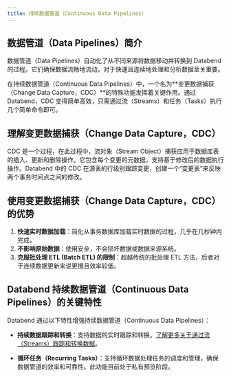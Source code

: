 ```yaml
---
title: 持续数据管道（Continuous Data Pipelines）
---
```


## 数据管道（Data Pipelines）简介

数据管道（Data Pipelines）自动化了从不同来源将数据移动并转换到 Databend 的过程。它们确保数据流畅地流动，对于快速且连续地处理和分析数据至关重要。

在持续数据管道（Continuous Data Pipelines）中，一个名为**变更数据捕获（Change Data Capture，CDC）**的特殊功能发挥着关键作用。通过 Databend，CDC 变得简单高效，只需通过流（Streams）和任务（Tasks）执行几个简单命令即可。

## 理解变更数据捕获（Change Data Capture，CDC）

CDC 是一个过程，在此过程中，流对象（Stream Object）捕获应用于数据库表的插入、更新和删除操作。它包含每个变更的元数据，支持基于修改后的数据执行操作。Databend 中的 CDC 在源表的行级别跟踪变更，创建一个“变更表”来反映两个事务时间点之间的修改。

## 使用变更数据捕获（Change Data Capture，CDC）的优势

1. **快速实时数据加载**：简化从事务数据库加载实时数据的过程，几乎在几秒钟内完成。
2. **不影响原始数据**：使用安全，不会损坏数据或数据来源系统。
3. **克服批处理 ETL (Batch ETL) 的限制**：超越传统的批处理 ETL 方法，后者对于连续数据更新来说更慢且效率较低。

## Databend 持续数据管道（Continuous Data Pipelines）的关键特性

Databend 通过以下特性增强持续数据管道（Continuous Data Pipelines）：

- **持续数据跟踪和转换**：支持数据的实时跟踪和转换。[了解更多关于通过流（Streams）跟踪和转换数据](./01-stream.md)。

- **循环任务（Recurring Tasks）**：支持循环数据处理任务的调度和管理，确保数据管道的效率和可靠性。此功能目前处于私有预览阶段。